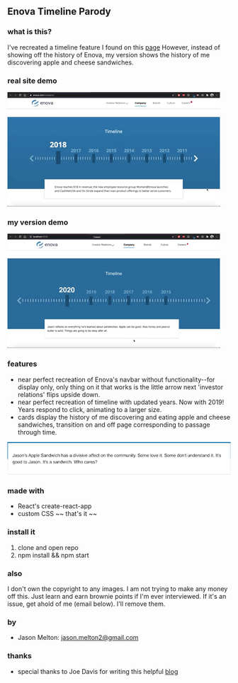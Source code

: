 ## Enova Timeline Parody

### what is this?
I've recreated a timeline feature I found on this <a href='https://www.enova.com/company/'>page</a> However, instead of showing off the history of Enova, my version shows the history of me discovering apple and cheese sandwiches.

### real site demo
<img src="https://github.com/cooljasonmelton/enova-timeline-parody/blob/master/real-site.gif?raw=true" /> 

### my version demo
<img src="https://github.com/cooljasonmelton/enova-timeline-parody/blob/master/my-version.gif?raw=true" /> 

### features
- near perfect recreation of Enova's navbar without functionality--for display only, only thing on it that works is the little arrow next 'investor relations' flips upside down.
- near perfect recreation of timeline with updated years. Now with 2019! Years respond to click, animating to a larger size.
- cards display the history of me discovering and eating apple and cheese sandwiches, transition on and off page corresponding to passage through time.

<img src="https://github.com/cooljasonmelton/enova-timeline-parody/blob/master/card-sample.png?raw=true" />

### made with
* React's create-react-app
* custom CSS
~~ that's it ~~

### install it
1. clone and open repo 
2. npm install && npm start
### also
I don't own the copyright to any images. I am not trying to make any money off this. Just learn and earn brownie points if I'm ever interviewed. If it's an issue, get ahold of me (email below). I'll remove them.

### by

* Jason Melton: jason.melton2@gmail.com

### thanks
* special thanks to Joe Davis for writing this helpful <a href="https://medium.com/@joethedave/achieving-ui-animations-with-react-the-right-way-562fa8a91935"> blog </a>

